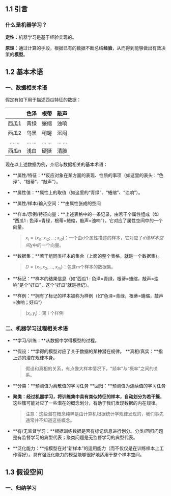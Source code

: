 ## 1.1 引言

### 什么是机器学习？

**定性**：机器学习是基于经验实现的。

**原理**：通过计算的手段，根据已有的数据不断总结**经验**，从而得到能够做出有效决策的**模型**。



## 1.2 基本术语

### 一、数据相关术语

假定有如下用于描述西瓜特征的数据：

|         |  色泽   |  根蒂   |  敲声   |
| :-----: | :-----: | :-----: | :-----: |
|  西瓜1  |  青绿   |  蜷缩   |  浊响   |
|  西瓜2  |  乌黑   |  稍蜷   |  沉闷   |
| ... ... | ... ... | ... ... | ... ... |
|  西瓜n  |  浅白   |  硬挺   |  清脆   |

现在以上述数据为例，介绍与数据相关的基本术语：

- **属性/特征：**反应对象在某方面的表现、性质的事项（如这里的表头：“色泽”、“根蒂”、“敲声”）。

- **属性值：**属性上的取值（如这里的“青绿”、“蜷缩”、“浊响”）。

- **属性/样本/输入空间：**由属性张成的空间

- **样本/示例/特征向量：**上述表格中的一条记录，由若干个属性组成（如 “西瓜1 : 色泽=青绿，根蒂=蜷缩，敲声=浊响”）。它对应了属性空间中的一个向量。

  > $x_i=(x_{i1};x_{i2};...;x_{id})$：一个由d个属性描述的样本，它对应了$d维样本空间\chi$中的一个向量。

- **数据集：**若干组同类样本的集合（上面的整个表格，就是一个数据集）。

  > $D=\{x_1,x_2,...,x_m\}$：包含m个样本的数据集。 



-  **标记：**样本的结果信息（如“西瓜1 : 色泽=青绿，根蒂=蜷缩，敲声=浊响”是个“好瓜”，这个“好瓜”就是标记）。

- **样例：**拥有了标记的样本被称为样例（如”色泽=青绿，根蒂=蜷缩，敲声=浊响；好瓜“）

  > $(x_i,y_i)$：第 i 个样例



### 二、机器学习过程相关术语

- **学习/训练：**从数据中学得模型的过程。

- **假设：**学得的模型对应了关于数据的某种潜在规律。
  **真相/真实：**指上述的潜在规律本身。
  
  > 假设和真相的关系，有点像大样本情况下，“频率”与“概率”之间的关系。
  
- **分类：**预测值为离散值的学习任务
  **回归：**预测值为连续值的学习任务
  
- **聚类：**经过机器学习，将训练集中具有类似特征的样本，自动划分为若干**簇**。这些簇可能对应了一些潜在的概念划分，有助于我们发现数据的内在规律。

  > 注意：这些潜在概念纯粹是由计算机根据统计学规律发现的，我们事先通常并不知道这些概念。

- **有/无监督学习：**根据训练数据是否有标记信息进行划分。分类/回归问题是有监督学习的典型代表；聚类问题是无监督学习的典型代表。

- **泛化能力：**指模型在对“新样本”的适用能力（而不仅仅是在训练样本上工作得好）。具有强泛化能力的模型能够很好地适用于整个样本空间。





## 1.3 假设空间

### 一、归纳学习


